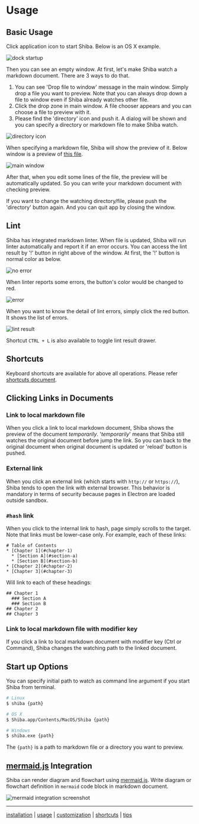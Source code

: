 Usage
=====

## Basic Usage

Click application icon to start Shiba.  Below is an OS X example.

![dock startup](https://raw.githubusercontent.com/rhysd/ss/master/Shiba/dock.png)

Then you can see an empty window.  At first, let's make Shiba watch a markdown document.  There are 3 ways to do that.

1. You can see 'Drop file to window' message in the main window. Simply drop a file you want to preview.  Note that you can always drop down a file to window even if Shiba already watches other file.
2. Click the drop zone in main window.  A file chooser appears and you can choose a file to preview with it.
3. Please find the 'directory' icon and push it.  A dialog will be shown and you can specify a directory or markdown file to make Shiba watch.

![directory icon](https://raw.githubusercontent.com/rhysd/ss/master/Shiba/menu-no-error.png)

When specifying a markdown file, Shiba will show the preview of it.  Below window is a preview of [this file](https://gist.github.com/rhysd/ffe61ad01f9a7a9fe69f).

![main window](https://raw.githubusercontent.com/rhysd/ss/master/Shiba/window-main.png)

After that, when you edit some lines of the file, the preview will be automatically updated.  So you can write your markdown document with checking preview.

If you want to change the watching directory/file, please push the 'directory' button again.  And you can quit app by closing the window.


## Lint

Shiba has integrated markdown linter.  When file is updated, Shiba will run linter automatically and report it if an error occurs.  You can access the lint result by '!' button in right above of the window.
At first, the '!' button is normal color as below.

![no error](https://raw.githubusercontent.com/rhysd/ss/master/Shiba/menu-no-error.png)

When linter reports some errors, the button's color would be changed to red.

![error](https://raw.githubusercontent.com/rhysd/ss/master/Shiba/menu-errors.png)

When you want to know the detail of lint errors, simply click the red button.  It shows the list of errors.

![lint result](https://raw.githubusercontent.com/rhysd/ss/master/Shiba/window-lint.png)

Shortcut `CTRL + L` is also available to toggle lint result drawer.

## Shortcuts

Keyboard shortcuts are available for above all operations.
Please refer [shortcuts document](shortcuts.md).

## Clicking Links in Documents

### Link to local markdown file

When you click a link to local markdown document, Shiba shows the preview of the document _temporarily_.
'_temporarily_' means that Shiba still watches the original document before jump the link.  So you can back to the original document when original document is updated or 'reload' button is pushed.

### External link

When you click an external link (which starts with `http://` or `https://`), Shiba tends to open the link with external browser.  This behavior is mandatory in terms of security because pages in Electron are loaded outside sandbox.

### `#hash` link

When you click to the internal link to hash, page simply scrolls to the target. Note that links must be lower-case only. For example, each of these links:

    # Table of Contents
    * [Chapter 1](#chapter-1)
      * [Section A](#section-a)
      * [Section B](#section-b)
    * [Chapter 2](#chapter-2)
    * [Chapter 3](#chapter-3)

Will link to each of these headings:

    ## Chapter 1
      ### Section A
      ### Section B
    ## Chapter 2
    ## Chapter 3

### Link to local markdown file with modifier key

If you click a link to local markdown document with modifier key (Ctrl or Command), Shiba changes the watching path to the linked document.

## Start up Options

You can specify initial path to watch as command line argument if you start Shiba from terminal.

```sh
# Linux
$ shiba {path}

# OS X
$ Shiba.app/Contents/MacOS/Shiba {path}

# Windows
$ shiba.exe {path}
```

The `{path}` is a path to markdown file or a directory you want to preview.

## [mermaid.js](https://github.com/knsv/mermaid) Integration

Shiba can render diagram and flowchart using [mermaid.js](https://github.com/knsv/mermaid).
Write diagram or flowchart definition in `mermaid` code block in markdown document.

![mermaid integration screenshot](https://raw.githubusercontent.com/rhysd/ss/master/Shiba/shiba-mermaid-integ.png)


-----------------
[installation](installation.md) | [usage](usage.md) | [customization](customization.md) | [shortcuts](shortcuts.md) | [tips](tips.md)
